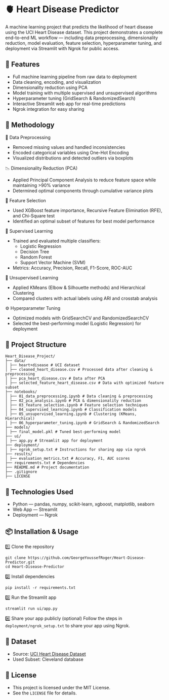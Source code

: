 # 🫀 Heart Disease Predictor
A machine learning project that predicts the likelihood of heart disease using the UCI Heart Disease dataset. This project demonstrates a complete end-to-end ML workflow — including data preprocessing, dimensionality reduction, model evaluation, feature selection, hyperparameter tuning, and deployment via Streamlit with Ngrok for public access.

## 🚀 Features
- Full machine learning pipeline from raw data to deployment
- Data cleaning, encoding, and visualization
- Dimensionality reduction using PCA
- Model training with multiple supervised and unsupervised algorithms
- Hyperparameter tuning (GridSearch & RandomizedSearch)
- Interactive Streamlit web app for real-time predictions
- Ngrok integration for easy sharing

## 🧠 Methodology
🧹 Data Preprocessing
- Removed missing values and handled inconsistencies
- Encoded categorical variables using One-Hot Encoding
- Visualized distributions and detected outliers via boxplots

📉 Dimensionality Reduction (PCA)
- Applied Principal Component Analysis to reduce feature space while maintaining >90% variance
- Determined optimal components through cumulative variance plots

🧬 Feature Selection
- Used XGBoost feature importance, Recursive Feature Elimination (RFE), and Chi-Square test
- Identified an optimal subset of features for best model performance

🤖 Supervised Learning
- Trained and evaluated multiple classifiers:
   - Logistic Regression
   - Decision Tree
   - Random Forest
   - Support Vector Machine (SVM)
- Metrics: Accuracy, Precision, Recall, F1-Score, ROC-AUC

🧩 Unsupervised Learning
- Applied KMeans (Elbow & Silhouette methods) and Hierarchical Clustering
- Compared clusters with actual labels using ARI and crosstab analysis

⚙️ Hyperparameter Tuning
- Optimized models with GridSearchCV and RandomizedSearchCV
- Selected the best-performing model (Logistic Regression) for deployment

## 📂 Project Structure
```
Heart_Disease_Project/
├── data/
│ ├── heart+disease # UCI dataset
│ ├── cleaned_heart_disease.csv # Processed data after cleaning & preprocessing
│ ├── pca_heart_disease.csv # Data after PCA
│ ├── selected_feature_heart_disease.csv # Data with optimized feature subset
├── notebooks/
│ ├── 01_data_preprocessing.ipynb # Data cleaning & preprocessing
│ ├── 02_pca_analysis.ipynb # PCA & dimensionality reduction
│ ├── 03_feature_selection.ipynb # Feature selection techniques
│ ├── 04_supervised_learning.ipynb # Classification models
│ ├── 05_unsupervised_learning.ipynb # Clustering (KMeans, Hierarchical)
│ ├── 06_hyperparameter_tuning.ipynb # GridSearch & RandomizedSearch
├── models/
│ ├── final_model.pkl # Tuned best-performing model
├── ui/
│ ├── app.py # Streamlit app for deployment
├── deployment/
│ ├── ngrok_setup.txt # Instructions for sharing app via ngrok
├── results/
│ ├── evaluation_metrics.txt # Accuracy, F1, AUC scores
├── requirements.txt # Dependencies
├── README.md # Project documentation
├── .gitignore
├── LICENSE
```

## 🧰 Technologies Used
- Python — pandas, numpy, scikit-learn, xgboost, matplotlib, seaborn
- Web App — Streamlit
- Deployment — Ngrok

## 📦 Installation & Usage
1️⃣ Clone the repository
```
git clone https://github.com/GeorgeYoussefRoger/Heart-Disease-Predictor.git
cd Heart-Disease-Predictor
```
2️⃣ Install dependencies
```
pip install -r requirements.txt
```
3️⃣ Run the Streamlit app
```
streamlit run ui/app.py
```
4️⃣ Share your app publicly (optional)
Follow the steps in `deployment/ngrok_setup.txt` to share your app using Ngrok.

## 📂 Dataset
- Source: [UCI Heart Disease Dataset](https://archive.ics.uci.edu/dataset/45/heart+disease)
- Used Subset: Cleveland database

## 📜 License
- This project is licensed under the MIT License.
- See the `LICENSE` file for details.
